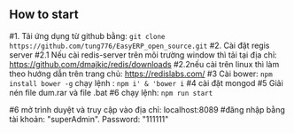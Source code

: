 ## How to start

#1. Tải ứng dụng từ github bằng:
 `git clone https://github.com/tung776/EasyERP_open_source.git`
#2. Cài đặt regis server
#2.1 Nếu cài redis-server trên môi trường window thì tải tại địa chỉ:
https://github.com/dmajkic/redis/downloads
#2.2nếu cài trên linux thì làm theo hướng dẫn trên trang chủ:
https://redislabs.com/
#3 Cài bower:
`npm install bower -g`
chạy lệnh : `npm i' & 'bower i`
#4 cài đặt mongod
#5 Giải nén file dum.rar và file .bat
#6 chạy lệnh:
`npm run start`

#6 mở trình duyệt và truy cập vào địa chỉ:
 localhost:8089
 #đăng nhập bằng tài khoản:
 "superAdmin". Password: "111111"